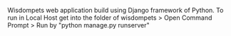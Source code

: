 Wisdompets web application build using Django framework of Python.
To run in Local Host get into the folder of wisdompets > Open Command Prompt > Run by "python manage.py runserver"

